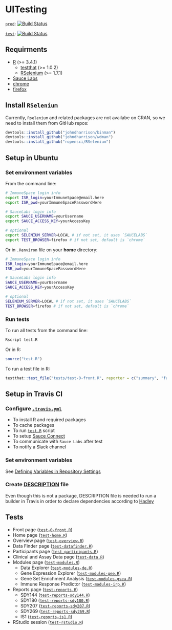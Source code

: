 # UITesting

[`prod`](https://www.immunespace.org/): [![Build Status](https://travis-ci.org/RGLab/UITesting.svg?branch=master)](https://travis-ci.org/RGLab/UITesting)

[`test`](https://test.immunespace.org/): [![Build Status](https://travis-ci.org/RGLab/UITesting.svg?branch=dev)](https://travis-ci.org/RGLab/UITesting)


## Requirments

- [R](https://cran.r-project.org/) (>= 3.4.1)
    - [testthat](https://cran.r-project.org/web/packages/testthat/index.html) (>= 1.0.2)
    - [RSelenium](https://cran.r-project.org/web/packages/RSelenium/index.html) (>= 1.7.1)
- [Sauce Labs](https://saucelabs.com/)
- [chrome](https://www.google.com/chrome/)
- [firefox](https://www.mozilla.org/en-US/firefox/)


## Install `RSelenium`

Currently, `Rselenium` and related packages are not availabe on CRAN, so we need to install them from GitHub repos:

```R
devtools::install_github("johndharrison/binman")
devtools::install_github("johndharrison/wdman")
devtools::install_github("ropensci/RSelenium")
```


## Setup in Ubuntu

### Set environment variables

From the command line:

```sh
# ImmuneSpace login info
export ISR_login=yourImmuneSpace@email.here
export ISR_pwd=yourImmuneSpacePasswordHere

# SauceLabs login info
export SAUCE_USERNAME=yourUsername
export SAUCE_ACCESS_KEY=yourAccessKey

# optional
export SELENIUM_SERVER=LOCAL # if not set, it uses `SAUCELABS`
export TEST_BROWSER=firefox # if not set, default is `chrome`
```

Or in `.Renviron` file on your **home** directory:

```sh
# ImmuneSpace login info
ISR_login=yourImmuneSpace@email.here
ISR_pwd=yourImmuneSpacePasswordHere

# SauceLabs login info
SAUCE_USERNAME=yourUsername
SAUCE_ACCESS_KEY=yourAccessKey

# optional
SELENIUM_SERVER=LOCAL # if not set, it uses `SAUCELABS`
TEST_BROWSER=firefox # if not set, default is `chrome`
```

### Run tests

To run all tests from the command line:

```sh
Rscript test.R
```

Or in R:

```R
source("test.R")
```

To run a test file in R:

```R
testthat::test_file("tests/test-0-front.R", reporter = c("summary", "fail"))
```


## Setup in Travis CI

### Configure [`.travis.yml`](.travis.yml)

- To install R and required packages
- To cache packages
- To run [`test.R`](test.R) script
- To setup [Sauce Connect](https://docs.travis-ci.com/user/sauce-connect/)
- To communicate with `Sauce Labs` after test
- To notify a Slack channel

### Set environment variables

See [Defining Variables in Repository Settings](https://docs.travis-ci.com/user/environment-variables/#Defining-Variables-in-Repository-Settings)

### Create [DESCRIPTION](DESCRIPTION) file

Even though this is not a package, DESCRIPTION file is needed to run a builder in Travis in order to declare dependencies according to [Hadley](https://github.com/travis-ci/travis-ci/issues/5913#issuecomment-210733660)


## Tests

- Front page ([`test-0-front.R`](tests/test-0-front.R))
- Home page ([`test-home.R`](tests/test-home.R))
- Overview page ([`test-overview.R`](tests/test-overview.R))
- Data Finder page ([`test-datafinder.R`](tests/test-datafinder.R))
- Participants page ([`test-participants.R`](tests/test-participants.R))
- Clinical and Assay Data page ([`test-data.R`](tests/test-data.R))
- Modules page ([`test-modules.R`](tests/test-modules.R))
    - Data Explorer ([`test-modules-de.R`](tests/test-modules-de.R))
    - Gene Expression Explorer ([`test-modules-gee.R`](tests/test-modules-gee.R))
    - Gene Set Enrichment Analysis ([`test-modules-gsea.R`](tests/test-modules-gsea.R))
    - Immune Response Predictor ([`test-modules-irp.R`](tests/test-modules-irp.R))
- Reports page ([`test-reports.R`](tests/test-reports.R))
    - SDY144 ([`test-reports-sdy144.R`](tests/test-reports-sdy144.R))
    - SDY180 ([`test-reports-sdy180.R`](tests/test-reports-sdy180.R))
    - SDY207 ([`test-reports-sdy207.R`](tests/test-reports-sdy207.R))
    - SDY269 ([`test-reports-sdy269.R`](tests/test-reports-sdy269.R))
    - IS1 ([`test-reports-is1.R`](tests/test-reports-is1.R))
- RStudio session ([`test-rstudio.R`](tests/test-rstudio.R))
